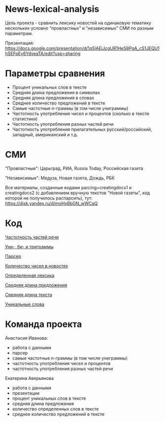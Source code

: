 # News-lexical-analysis
Цель проекта - сравнить лексику новостей на одинаковую тематику нескольких условно “провластных” и “независимых” СМИ по разным параметрам.

Презентация: https://docs.google.com/presentation/d/1q5lAEiJcgUR1HeS8PgA_cS1JEQU1hSEFpEy6YdveaTA/edit?usp=sharing

# Параметры сравнения
- Процент уникальных слов в тексте
- Средняя длина предложения в символах 
- Средняя длина предложения в словах
- Среднее количество предложений в тексте
- Самые частотные n-граммы (в том числе униграммы)
- Частотность употребления чисел и процентов (сколько в тексте статистики)
- Частотность употребления разных частей речи
- Частотность употребления прилагательных русский/российский, западный, американский и т.д.

# СМИ
"Провластные": Царьград, РИА, Russia Today, Российская газета

"Независимые": Медуза, Новая газета, Дождь, РБК

Все материалы, созданные кодами parcing+creatingdocs1 и creatingdocs2 (с добавлением вручную текстов "Новой газеты", код которой не получилось распарсить), тут: https://disk.yandex.ru/d/moHxBbGN_wWCaQ

# Код
[Частотность частей речи](https://github.com/IvAnastasia/News-lexical-analysis/blob/main/POS.py) 

[Уни-, би- и триграммы](https://github.com/IvAnastasia/News-lexical-analysis/blob/main/ngrams.py)

[Парсер](https://github.com/IvAnastasia/News-lexical-analysis/blob/main/parcing%2Bcreatingdocs1.py)

[Количество чисел в новостях](https://github.com/IvAnastasia/News-lexical-analysis/blob/main/numbers.py)

[Определенная лексика](https://github.com/IvAnastasia/News-lexical-analysis/blob/main/определенные%20слова.py)

[Средняя длина предложения](https://github.com/IvAnastasia/News-lexical-analysis/blob/main/средн%20длина%20предложения.py)

[Средняя длина текста](https://github.com/IvAnastasia/News-lexical-analysis/blob/main/среднее%20количество%20предложений.py)

[Уникальные слова](https://github.com/IvAnastasia/News-lexical-analysis/blob/main/уникальные%20слова.py)
 

# Команда проекта
Анастасия Иванова: 
- работа с данными
- парсер
- самые частотные n-граммы (в том числе униграммы)
- частотность употребления чисел и процентов
- частотность употребления разных частей речи

Екатерина Аверьянова 
- работа с данными 
- презентации 
- процент уникальных слов в тексте 
- средняя длина предложения 
- количество определенных слов в тексте 
- среднее количество предложений в тексте

